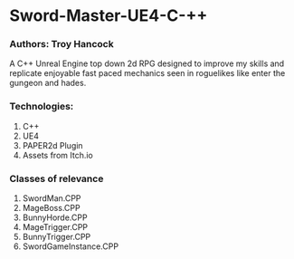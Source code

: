 ﻿# Sword-Master-UE4-C-++

### Authors: Troy Hancock

<p>
	A C++ Unreal Engine top down 2d RPG designed to improve my skills and replicate enjoyable fast paced mechanics seen in roguelikes like enter the gungeon and hades.
</p>

### Technologies:

1. C++
2. UE4
3. PAPER2d Plugin
4. Assets from Itch.io

### Classes of relevance

1. SwordMan.CPP
2. MageBoss.CPP
3. BunnyHorde.CPP
4. MageTrigger.CPP
5. BunnyTrigger.CPP
6. SwordGameInstance.CPP

